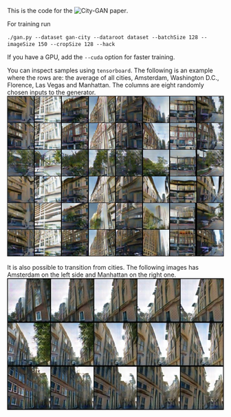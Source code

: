 This is the code for the ![City-GAN paper](https://arxiv.org/abs/1907.05280).

For training run 

    ./gan.py --dataset gan-city --dataroot dataset --batchSize 128 --imageSize 150 --cropSize 128 --hack
    
If you have a GPU, add the `--cuda` option for faster training.

You can inspect samples using `tensorboard`. The following is an example where the rows are: the average of all cities, Amsterdam, Washington D.C., Florence, Las Vegas and Manhattan. The columns are eight randomly chosen inputs to the generator. 
![Image of Stanford Dataset](figures/good_hack_stanford_dataset.jpg)

It is also possible to transition from cities. The following images has Amsterdam on the left side and Manhattan on the right one.
![Amsterdam to Florence](figures/amsterdam_florence/merged.jpg)
